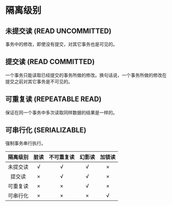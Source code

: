 # 隔离级别

## 未提交读 (READ UNCOMMITTED)

事务中的修改，即使没有提交，对其它事务也是可见的。

## 提交读 (READ COMMITTED)

一个事务只能读取已经提交的事务所做的修改。换句话说，一个事务所做的修改在提交之前对其它事务是不可见的。

## 可重复读 (REPEATABLE READ)

保证在同一个事务中多次读取同样数据的结果是一样的。

## 可串行化 (SERIALIZABLE)

强制事务串行执行。

| 隔离级别 | 脏读 | 不可重复读 | 幻影读 | 加锁读 |
| :------: | :--: | :--------: | :----: | :----: |
| 未提交读 |  √   |     √      |   √    |   ×    |
|  提交读  |  ×   |     √      |   √    |   ×    |
| 可重复读 |  ×   |     ×      |   √    |   ×    |
| 可串行化 |  ×   |     ×      |   ×    |   √    |

